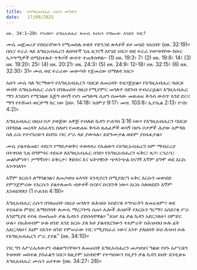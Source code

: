 ```yaml
---
title:  የእግዚአብሔር ራሱን መግለጥ
date:   17/09/2025
---
```


`ዘጸ. 34:1–28ን ያንብቡ። እግዚአብሔር ለሙሴ ክብሩን የገለጠው እንዴት ነበር?`

ሙሴ መጀመሪያ የሰበራቸውን የሚመስሉ ሁለት የድንጋይ ጽላቶች ይዞ መሄድ ነበረበት (ዘጸ. 32:19)። በሲና ተራራ ላይ እግዚአብሔርን ለሰባተኛ ጊዜ ሊገናኝ እየሄደ ነበር። ወደ ተራራ የወጣባቸው ክቡር አጋጣሚዎች በሚከተሉት ጥቅሶች ውስጥ ተጠቅሰዋል፡- (1) ዘጸ. 19:3፣ 7፤ (2) ዘጸ. 19:8፣ 14፤ (3) ዘጸ. 19:20፣ 25፤ (4) ዘጸ. 20:21፣ ዘጸ. 24:3፤ (5) ዘጸ. 24:9፣ 12–18፤ ዘጸ. 32:15፤ (6) ዘጸ. 32:30፣ 31። ሙሴ ወደ ተራራው መውጣት የጀመረው በማለዳ ነበር።

አሁን ሙሴ ባለ ግርማውን የእግዚአብሔርን ባህርይ ለመረዳት ተዘጋጅቷል። የእግዚአብሔር ባህርይ ውበት እግዚአብሔር ራሱን በገለጠበት በዚህ የሚያምር መገለጥ በደንብ ተብራርቷል። እግዚአብሔር ማን እንደሆነ የሚገልጽ እጅግ ወሳኝ የሆነ መግለጫ ሲሆን በመላው መጽሐፍ ቅዱስ ውስጥ እንደ ድርና ማግ የተሸመነ ወርቃማ ክር ነው (ዘሁ. 14:18፣ ነህምያ 9:17፣ መዝ. 103:8፣ ኢዮኤል 2:13፣ ዮናስ 4:2)።

እግዚአብሔር በዚህ ቦታ ያወጀው አዋጅ የብሉይ ኪዳን ዮሐንስ 3:16 ነው። የእግዚአብሔርን ባህርይ በትክክል መረዳት አስፈላጊ ስለሆነ የመጽሐፍ ቅዱስ ጸሐፊዎች ወሳኝ በሆኑ ቦታዎች ሕያው አምላክ ስለ ራሱ የተናገረውን ይህንኑ ነገር ሥራ ላይ ያውላሉ፣ ይደግሙታል ወይም ያስፋፉታል።

ሙሴ ያልተለመደ፣ ተደርጎ የማይታወቅና ተወዳዳሪ የሌለውን የእግዚአብሔርን ስም ማብራሪያ በተቀበለ ጊዜ በግምባሩ ተደፍቶ ለእግዚአብሔር ሰገደ። የእግዚአብሔርን ፍቅር፣ ጸጋ፣ ርኅራኄ፣ መልካምነት፣ ታማኝነት፣ ይቅርታ፣ ቅድስና እና ፍትሃዊነት ጭላንጭል ስናገኝ እኛም ደግሞ ወደ እርሱ እንሳባለን።

እኛም እርሱን ለማገልገልና ለመታዘዝ ፍላጎት እንዲኖረን በሚያደርግ ፍቅር እርሱን መውደድ የምንጀምረው የእርሱን ያልተለመዱ ብቃቶች ስናይና ስናደንቅ ነው። እርሱ ስለወደደን እኛም እንወደዋለን (1 ዮሐንስ 4:19)።

እግዚአብሔር ራሱን በገለጠበት በዚህ መገለጥ ለሕዝቡ አስደናቂ ተግባራትን ለመፈጸምና ወደ ተስፋይቱ ምድር ለማስገባት ለሙሴ ማረጋገጫ ሰጠ። ሌሎች ሕዝቦች የእርሱን ግርማና አስደናቂ ሥራ እንደሚያዩ ተስፋ በመስጠት ቃል ኪዳኑን ያድስላቸዋል። "እነሆ እኔ ቃል ኪዳን አደርጋለሁ፤ በምድር ሁሉ፥ በአሕዛብም ሁሉ ዘንድ እንደ እርሱ ያለ ከቶ ያልተደረገውን ተአምራት በሕዝብህ ሁሉ ፊት አደርጋለሁ፤ እኔም በአንተ ዘንድ የምሠራው ነገር የሚያስፈራ ነውና አንተ ያለህበት ይህ ሕዝብ ሁሉ የእግዚአብሔርን ሥራ ያያል" (ዘጸ. 34:10)።

ነገር ግን እሥራኤላውያን ብልጽግናቸውን ለመጠበቅ እግዚአብሔርን መታዘዝና ግልጽ የሆኑ አሥርቱን ትዕዛዛት መከተል ያስፈልግ ነበር። ከዚያም አስቀድሞ የተጣሰውን የዚያን ቃል ኪዳን ይዘት እንዲጽፍ እግዚአብሔር ሙሴን ጠየቀው (ዘጸ. 34:27፣ 28)።